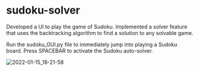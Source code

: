 # sudoku-solver

Developed a UI to play the game of Sudoku.
Implemented a solver feature that uses the backtracking algorithm to find a solution to any solvable game.

Run the sudoku_GUI.py file to immediately jump into playing a Sudoku board. Press SPACEBAR to activate the Sudoku auto-solver.


![2022-01-15_18-21-58](https://user-images.githubusercontent.com/39476859/149645077-5aae782e-23b3-4ef7-b545-ee0082282c5e.gif)

